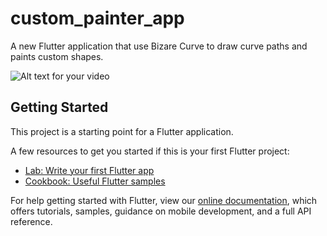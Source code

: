 # custom_painter_app

A new Flutter application that use Bizare Curve to draw curve paths and paints custom shapes.

![Alt text for your video](https://3.bp.blogspot.com/-Wbhi63sgZ9E/XC4InMt_c-I/AAAAAAAATRo/WUYDC-Ui9WsI58GEPBj_WZ4wORgbOIU3QCLcBGAs/s320/Screen%2BShot%2B2019-01-03%2Bat%2B6.33.49%2BPM.png)

## Getting Started

This project is a starting point for a Flutter application.

A few resources to get you started if this is your first Flutter project:

- [Lab: Write your first Flutter app](https://flutter.io/docs/get-started/codelab)
- [Cookbook: Useful Flutter samples](https://flutter.io/docs/cookbook)

For help getting started with Flutter, view our 
[online documentation](https://flutter.io/docs), which offers tutorials, 
samples, guidance on mobile development, and a full API reference.
